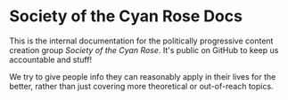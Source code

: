 # Society of the Cyan Rose Docs

This is the internal documentation for the politically progressive content
creation group *Society of the Cyan Rose*.
It's public on GitHub to keep us accountable and stuff!

We try to give people info they can reasonably apply in their lives for the
better, rather than just covering more theoretical or out-of-reach topics.
